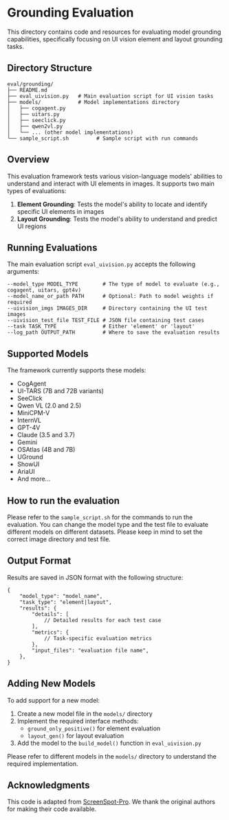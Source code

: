 # Grounding Evaluation

This directory contains code and resources for evaluating model grounding capabilities, specifically focusing on UI vision element and layout grounding tasks.

## Directory Structure

```
eval/grounding/
├── README.md
├── eval_uivision.py   # Main evaluation script for UI vision tasks
├── models/            # Model implementations directory
│   ├── cogagent.py
│   ├── uitars.py
│   ├── seeclick.py
│   ├── qwen2vl.py
│   └── ... (other model implementations)
└── sample_script.sh         # Sample script with run commands
```
## Overview

This evaluation framework tests various vision-language models' abilities to understand and interact with UI elements in images. It supports two main types of evaluations:

1. **Element Grounding**: Tests the model's ability to locate and identify specific UI elements in images
2. **Layout Grounding**: Tests the model's ability to understand and predict UI regions

## Running Evaluations

The main evaluation script `eval_uivision.py` accepts the following arguments:

    --model_type MODEL_TYPE        # The type of model to evaluate (e.g., cogagent, uitars, gpt4v)
    --model_name_or_path PATH      # Optional: Path to model weights if required
    --uivision_imgs IMAGES_DIR     # Directory containing the UI test images
    --uivision_test_file TEST_FILE # JSON file containing test cases
    --task TASK_TYPE               # Either 'element' or 'layout'
    --log_path OUTPUT_PATH         # Where to save the evaluation results

## Supported Models

The framework currently supports these models:
- CogAgent
- UI-TARS (7B and 72B variants)
- SeeClick
- Qwen VL (2.0 and 2.5)
- MiniCPM-V
- InternVL
- GPT-4V
- Claude (3.5 and 3.7)
- Gemini
- OSAtlas (4B and 7B)
- UGround
- ShowUI
- AriaUI
- And more...

## How to run the evaluation

Please refer to the `sample_script.sh` for the commands to run the evaluation.
You can change the model type and the test file to evaluate different models on different datasets.
Please keep in mind to set the correct image directory and test file.

## Output Format

Results are saved in JSON format with the following structure:

    {
        "model_type": "model_name",
        "task_type": "element|layout",
        "results": {
            "details": [
                // Detailed results for each test case
            ],
            "metrics": {
                // Task-specific evaluation metrics
            },
            "input_files": "evaluation file name",
        },
    }

## Adding New Models

To add support for a new model:

1. Create a new model file in the `models/` directory
2. Implement the required interface methods:
   - `ground_only_positive()` for element evaluation
   - `layout_gen()` for layout evaluation
3. Add the model to the `build_model()` function in `eval_uivision.py`

Please refer to different models in the `models/` directory to understand the required implementation.
## Acknowledgments

This code is adapted from [ScreenSpot-Pro](https://github.com/likaixin2000/ScreenSpot-Pro-GUI-Grounding). We thank the original authors for making their code available.

